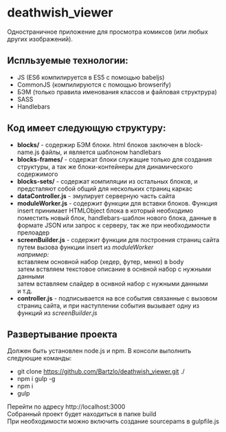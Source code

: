 # deathwish_viewer

Одностраничное приложение для просмотра комиксов (или любых других изображений).

## Испльзуемые технологии:
- JS (ES6 компилируется в ES5 с помощью babeljs)
- CommonJS (компилируются с помощью browserify)
- БЭМ (только правила именования классов и файловая структрура)
- SASS
- Handlebars

## Код имеет следующую структуру:
- **blocks/** - содержир БЭМ блоки. html блоков заключен в block-name.js файлы, и является шаблоном handlebars
- **blocks-frames/** - содержат блоки служащие только для создания структуры, а так же блоки-контейнеры для динамического содержимого
- **blocks-sets/** - содержат компиляции из остальных блоков, и предсталяют собой общий для нескольких страниц каркас
- **dataController.js** - эмулирует серверную часть сайта
- **moduleWorker.js** - содержит функции для вставки блоков. Функция insert принимает HTMLObject блока в который необходимо поместить новый блок, handlebars-шаблон нового блока, данные в формате JSON или запрос к серверу, так же при необходимости прелоадер
- **screenBuilder.js** - содержит функции для построения страниц сайта путем вызова функции insert из *moduleWorker*  
*например:*  
  вставляем основной набор (хедер, футер, меню) в body  
  затем вствляем текстовое описание в оснвной набор с нужными данными  
  затем вставляем слайдер в оснвной набор с нужными данными  
  и т.д.
- **controller.js** - подписывается на все события связанные с вызовом страниц сайта, и при наступлении события вызывает одну из функций из *screenBuilder.js*

## Развертывание проекта
Должен быть установлен node.js и npm. В консоли выполнить следующие команды:
- git clone https://github.com/Bartzlo/deathwish_viewer.git ./
- npm i gulp -g
- npm i
- gulp

Перейти по адресу http://localhost:3000  
Собранный проект будет находиться в папке build  
При необходимости можно включить создание sourcepams в gulpfile.js
